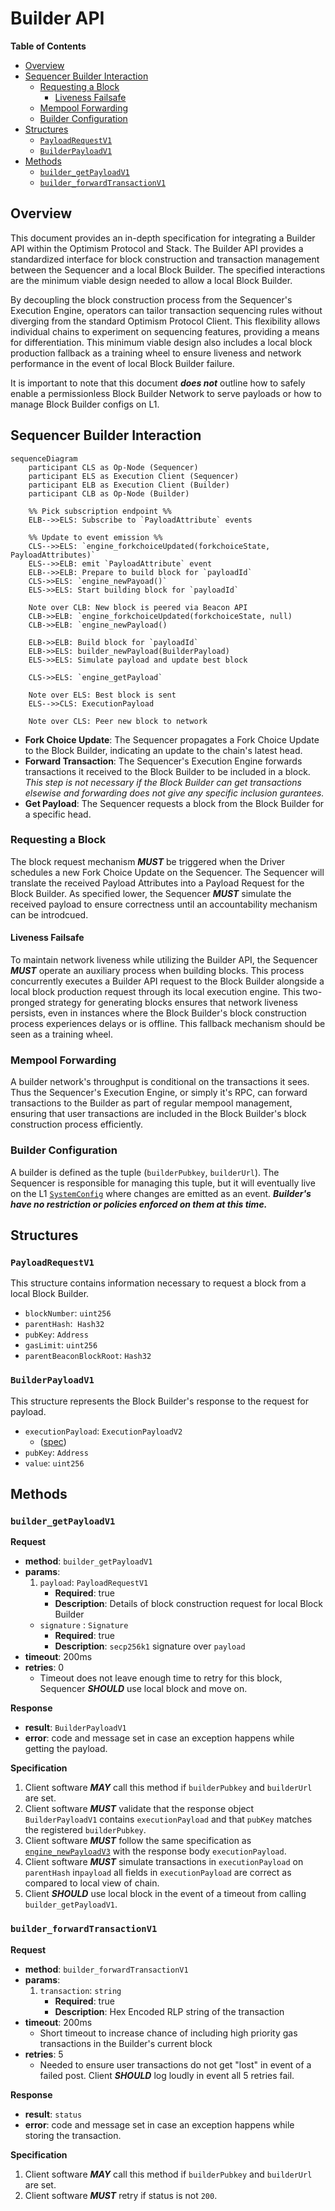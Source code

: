 # Builder API
<!-- START doctoc generated TOC please keep comment here to allow auto update -->
<!-- DON'T EDIT THIS SECTION, INSTEAD RE-RUN doctoc TO UPDATE -->
**Table of Contents**

- [Overview](#overview)
- [Sequencer Builder Interaction](#sequencer-builder-interaction)
  - [Requesting a Block](#requesting-a-block)
    - [Liveness Failsafe](#liveness-failsafe)
  - [Mempool Forwarding](#mempool-forwarding)
  - [Builder Configuration](#builder-configuration)
- [Structures](#structures)
  - [`PayloadRequestV1`](#payloadrequestv1)
  - [`BuilderPayloadV1`](#builderpayloadv1)
- [Methods](#methods)
  - [`builder_getPayloadV1`](#builder_getpayloadv1)
  - [`builder_forwardTransactionV1`](#builder_forwardtransactionv1)

<!-- END doctoc generated TOC please keep comment here to allow auto update -->

## Overview

This document provides an in-depth specification for integrating a Builder API within the Optimism Protocol
and Stack. The Builder API provides a standardized interface for block construction and transaction management
between the Sequencer and a local Block Builder. The specified interactions are the minimum viable design
needed to allow a local Block Builder.

By decoupling the block construction process from the Sequencer's Execution Engine, operators can tailor transaction
sequencing rules without diverging from the standard Optimism Protocol Client. This flexibility allows individual chains
to experiment on sequencing features, providing a means for differentiation. This minimum viable design also includes
a local block production fallback as a training wheel to ensure liveness and network performance in the event of
local Block Builder failure.

It is important to note that this document ***does not*** outline how to safely enable a permissionless
Block Builder Network to serve payloads or how to manage Block Builder configs on L1.

## Sequencer Builder Interaction
```mermaid
sequenceDiagram
    participant CLS as Op-Node (Sequencer)
    participant ELS as Execution Client (Sequencer)
    participant ELB as Execution Client (Builder)
    participant CLB as Op-Node (Builder)

    %% Pick subscription endpoint %%
    ELB-->>ELS: Subscribe to `PayloadAttribute` events

    %% Update to event emission %%
    CLS-->>ELS: `engine_forkchoiceUpdated(forkchoiceState, PayloadAttributes)`
    ELS-->>ELB: emit `PayloadAttribute` event
    ELB-->>ELB: Prepare to build block for `payloadId`
    CLS->>ELS: `engine_newPayoad()`
    ELS->>ELS: Start building block for `payloadId`

    Note over CLB: New block is peered via Beacon API
    CLB->>ELB: `engine_forkchoiceUpdated(forkchoiceState, null)
    CLB->>ELB: `engine_newPayload()

    ELB->>ELB: Build block for `payloadId`
    ELB->>ELS: builder_newPayload(BuilderPayload)
    ELS->>ELS: Simulate payload and update best block

    CLS->>ELS: `engine_getPayload`
    
    Note over ELS: Best block is sent
    ELS-->>CLS: ExecutionPayload

    Note over CLS: Peer new block to network
```





- **Fork Choice Update**: The Sequencer propagates a Fork Choice Update to the Block Builder, indicating an update
to the chain's latest head.
- **Forward Transaction**: The Sequencer's Execution Engine forwards transactions it received to the Block Builder
to be included in a block. *This step is not necessary if the Block Builder can get transactions elsewise and forwarding
does not give any specific inclusion gurantees.*
- **Get Payload**: The Sequencer requests a block from the Block Builder for a specific head.

### Requesting a Block

The block request mechanism ***MUST*** be triggered when the Driver schedules a new Fork Choice Update on the
Sequencer. The Sequencer will translate the received Payload Attributes into a Payload Request for the
Block Builder. As specified lower, the Sequencer ***MUST*** simulate the received payload to ensure correctness until
an accountability mechanism can be introdcued.

#### Liveness Failsafe

To maintain network liveness while utilizing the Builder API, the Sequencer ***MUST*** operate an auxiliary process
when building blocks. This process concurrently executes a Builder API request to the Block Builder alongside a local
block production request through its local execution engine. This two-pronged strategy for generating blocks ensures
that network liveness persists, even in instances where the Block Builder's block construction process experiences
delays or is offline. This fallback mechanism should be seen as a training wheel.

### Mempool Forwarding

A builder network's throughput is conditional on the transactions it sees. Thus the Sequencer's Execution Engine,
or simply it's RPC, can forward transactions to the Builder as part of regular mempool management, ensuring that
user transactions are included in the Block Builder's block construction process efficiently.

### Builder Configuration

A builder is defined as the tuple (`builderPubkey`, `builderUrl`). The Sequencer is responsible for managing this
tuple, but it will eventually live on the
L1 [`SystemConfig`](https://github.com/ethereum-optimism/specs/blob/main/specs/protocol/system_config.md)
where changes are emitted as an event. ***Builder's have no restriction or policies enforced on them at this time.***

## Structures

### `PayloadRequestV1`

This structure contains information necessary to request a block from a local Block Builder.

- `blockNumber`: `uint256`
- `parentHash`:  `Hash32`
- `pubKey`: `Address`
- `gasLimit`: `uint256`
- `parentBeaconBlockRoot`: `Hash32`

### `BuilderPayloadV1`

This structure represents the Block Builder's response to the request for payload.

- `executionPayload`: `ExecutionPayloadV2`
  - ([spec](https://github.com/ethereum/execution-apis/blob/main/src/engine/shanghai.md#executionpayloadv2))
- `pubKey`: `Address`
- `value`: `uint256`

## Methods

### `builder_getPayloadV1`

**Request**

- **method**: `builder_getPayloadV1`
- **params**:
    1. `payload`: `PayloadRequestV1`
        - **Required**: true
        - **Description**: Details of block construction request for local Block Builder
  - `signature` : `Signature`
    - **Required**: true
    - **Description**: `secp256k1` signature over `payload`
- **timeout**: 200ms
- **retries**: 0
  - Timeout does not leave enough time to retry for this block, Sequencer ***SHOULD*** use local block and move on.

**Response**

- **result**: `BuilderPayloadV1`
- **error**: code and message set in case an exception happens while getting the payload.

**Specification**

1. Client software ***MAY*** call this method if `builderPubkey` and `builderUrl` are set.
2. Client software ***MUST*** validate that the response object `BuilderPayloadV1` contains `executionPayload`
and that `pubKey` matches the registered `builderPubkey`.
3. Client software ***MUST*** follow the same specification
as [`engine_newPayloadV3`](https://github.com/ethereum/execution-apis/blob/main/src/engine/cancun.md#executionpayloadv3)
with the response body `executionPayload`.
4. Client software ***MUST*** simulate transactions in `executionPayload` on `parentHash` in`payload` all fields
in `executionPayload` are correct as compared to local view of chain.
5. Client ***SHOULD*** use local block in the event of a timeout from calling `builder_getPayloadV1`.

### `builder_forwardTransactionV1`

**Request**

- **method**: `builder_forwardTransactionV1`
- **params**:
    1. `transaction`: `string`
        - **Required**: true
        - **Description**: Hex Encoded RLP string of the transaction
- **timeout**: 200ms
  - Short timeout to increase chance of including high priority gas transactions in the Builder's current block
- **retries**: 5
  - Needed to ensure user transactions do not get "lost" in event of a failed post. Client ***SHOULD*** log
    loudly in event all 5 retries fail.

**Response**

- **result**: `status`
- **error**: code and message set in case an exception happens while storing the transaction.

**Specification**

1. Client software ***MAY*** call this method if `builderPubkey` and `builderUrl` are set.
2. Client software ***MUST*** retry if status is not `200`.
